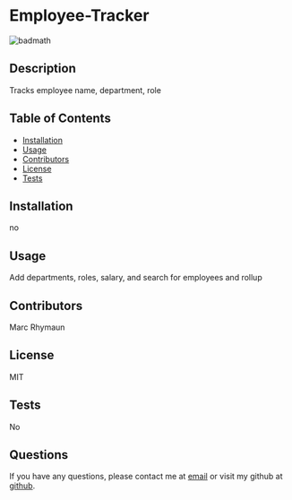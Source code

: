
 # Employee-Tracker
 ![badmath](https://img.shields.io/badge/License-MIT-blue)
 
 ## Description
 Tracks employee name, department, role
 
 ## Table of Contents
 
 - [Installation](#installation)
 - [Usage](#usage)
 - [Contributors](#contributors)
 - [License](#license)
 - [Tests](#tests)
 
 ## Installation
 no

 ## Usage
 Add departments, roles, salary, and search for employees and rollup
 
 ## Contributors
 Marc Rhymaun 
 
 ## License
 MIT
 
 ## Tests
 No

## Questions
If you have any questions, please contact me at [email](mailto:marcrhymaun@knights.ucf.edu) or visit my github at [github](https://github.com/Titan-MP).
 
 
 